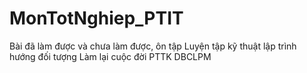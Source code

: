 # MonTotNghiep_PTIT
Bài đã làm được và chưa làm được, ôn tập 
Luyện tập  kỹ thuật lập trình hướng đối tượng 
Làm lại cuộc đời PTTK DBCLPM
